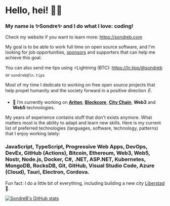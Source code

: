 # Hello, hei! 💛🖤

### My name is ✨**Sondre**✨ and I do what I love: coding!

Check my website if you want to learn more: https://sondreb.com

My goal is to be able to work full time on open source software, and I'm looking for job opportunities, [sponsors](https://github.com/sponsors/sondreb) and supporters that can help me achieve this goal.

You can also send me tips using ⚡Lightning (BTC): https://ln.tips/@sondreb or `sondreb@ln.tips`

Most of my time I dedicate to working on free open source projects that help propel humanity and the society forward in a positive direction ✌️.

- 🔨 I’m currently working on **[Ariton](https://ariton.app/)**, **[Blockcore](https://www.blockcore.net/)**, **[City Chain](https://www.city-chain.org/)**, **Web3** and **Web5** technologies.

My years of experience contains stuff that don't exists anymore. What matters most is the ability to adapt and learn new skills. Here is my current list of preferred technologies (languages, software, technology, patterns) that I enjoy working lately:

### JavaScript, TypeScript, Progressive Web Apps, DevOps, DevEx, GitHub (Actions), Bitcoin, Ethereum, Web3, Web5, Nostr, Node.js, Docker, C#, .NET, ASP.NET, Kubernetes, MongoDB, RocksDB, Git, GitHub, Visual Studio Code, Azure (Cloud), Tauri, Electron, Cordova. ###

Fun fact: I do a little bit of everything, including building a new city [Liberstad](https://www.liberstad.com)🏡.

[![SondreB's GitHub stats](https://github-readme-stats.vercel.app/api?username=sondreb&count_private=true&theme=dark&include_all_commits=true)](#)
